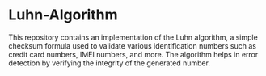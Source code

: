 # Luhn-Algorithm
This repository contains an implementation of the Luhn algorithm, a simple checksum formula used to validate various identification numbers such as credit card numbers, IMEI numbers, and more. The algorithm helps in error detection by verifying the integrity of the generated number.
